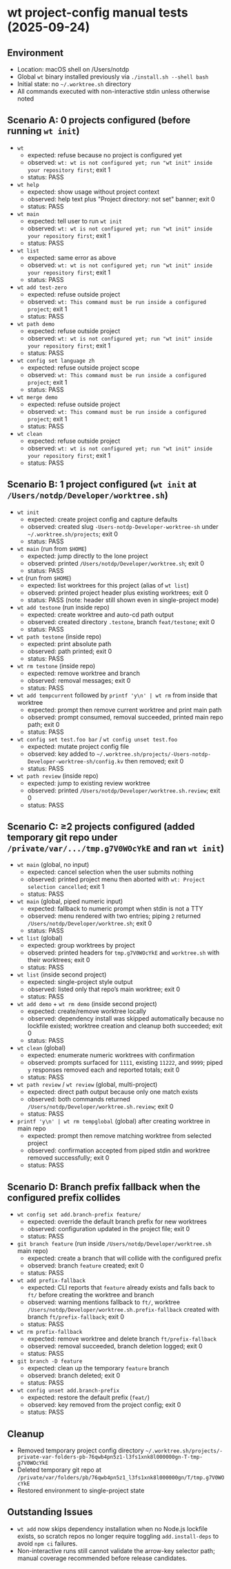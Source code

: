 # wt project-config manual tests (2025-09-24)

## Environment

- Location: macOS shell on /Users/notdp
- Global `wt` binary installed previously via `./install.sh --shell bash`
- Initial state: no `~/.worktree.sh` directory
- All commands executed with non-interactive stdin unless otherwise noted

## Scenario A: 0 projects configured (before running `wt init`)

- `wt`
  - expected: refuse because no project is configured yet
  - observed: `wt: wt is not configured yet; run "wt init" inside your repository first`; exit 1
  - status: PASS
- `wt help`
  - expected: show usage without project context
  - observed: help text plus "Project directory: not set" banner; exit 0
  - status: PASS
- `wt main`
  - expected: tell user to run `wt init`
  - observed: `wt: wt is not configured yet; run "wt init" inside your repository first`; exit 1
  - status: PASS
- `wt list`
  - expected: same error as above
  - observed: `wt: wt is not configured yet; run "wt init" inside your repository first`; exit 1
  - status: PASS
- `wt add test-zero`
  - expected: refuse outside project
  - observed: `wt: This command must be run inside a configured project`; exit 1
  - status: PASS
- `wt path demo`
  - expected: refuse outside project
  - observed: `wt: wt is not configured yet; run "wt init" inside your repository first`; exit 1
  - status: PASS
- `wt config set language zh`
  - expected: refuse outside project scope
  - observed: `wt: This command must be run inside a configured project`; exit 1
  - status: PASS
- `wt merge demo`
  - expected: refuse outside project
  - observed: `wt: This command must be run inside a configured project`; exit 1
  - status: PASS
- `wt clean`
  - expected: refuse outside project
  - observed: `wt: wt is not configured yet; run "wt init" inside your repository first`; exit 1
  - status: PASS

## Scenario B: 1 project configured (`wt init` at `/Users/notdp/Developer/worktree.sh`)

- `wt init`
  - expected: create project config and capture defaults
  - observed: created slug `-Users-notdp-Developer-worktree-sh` under `~/.worktree.sh/projects`; exit 0
  - status: PASS
- `wt main` (run from `$HOME`)
  - expected: jump directly to the lone project
  - observed: printed `/Users/notdp/Developer/worktree.sh`; exit 0
  - status: PASS
- `wt` (run from `$HOME`)
  - expected: list worktrees for this project (alias of `wt list`)
  - observed: printed project header plus existing worktrees; exit 0
  - status: PASS (note: header still shown even in single-project mode)
- `wt add testone` (run inside repo)
  - expected: create worktree and auto-cd path output
  - observed: created directory `.testone`, branch `feat/testone`; exit 0
  - status: PASS
- `wt path testone` (inside repo)
  - expected: print absolute path
  - observed: path printed; exit 0
  - status: PASS
- `wt rm testone` (inside repo)
  - expected: remove worktree and branch
  - observed: removal messages; exit 0
  - status: PASS
- `wt add tempcurrent` followed by `printf 'y\n' | wt rm` from inside that worktree
  - expected: prompt then remove current worktree and print main path
  - observed: prompt consumed, removal succeeded, printed main repo path; exit 0
  - status: PASS
- `wt config set test.foo bar` / `wt config unset test.foo`
  - expected: mutate project config file
  - observed: key added to `~/.worktree.sh/projects/-Users-notdp-Developer-worktree-sh/config.kv` then removed; exit 0
  - status: PASS
- `wt path review` (inside repo)
  - expected: jump to existing review worktree
  - observed: printed `/Users/notdp/Developer/worktree.sh.review`; exit 0
  - status: PASS

## Scenario C: ≥2 projects configured (added temporary git repo under `/private/var/.../tmp.g7V0WOcYkE` and ran `wt init`)

- `wt main` (global, no input)
  - expected: cancel selection when the user submits nothing
  - observed: printed project menu then aborted with `wt: Project selection cancelled`; exit 1
  - status: PASS
- `wt main` (global, piped numeric input)
  - expected: fallback to numeric prompt when stdin is not a TTY
  - observed: menu rendered with two entries; piping `2` returned `/Users/notdp/Developer/worktree.sh`; exit 0
  - status: PASS
- `wt list` (global)
  - expected: group worktrees by project
  - observed: printed headers for `tmp.g7V0WOcYkE` and `worktree.sh` with their worktrees; exit 0
  - status: PASS
- `wt list` (inside second project)
  - expected: single-project style output
  - observed: listed only that repo’s main worktree; exit 0
  - status: PASS
- `wt add demo` + `wt rm demo` (inside second project)
  - expected: create/remove worktree locally
  - observed: dependency install was skipped automatically because no lockfile existed; worktree creation and cleanup both succeeded; exit 0
  - status: PASS
- `wt clean` (global)
  - expected: enumerate numeric worktrees with confirmation
  - observed: prompts surfaced for `1111`, existing `11222`, and `9999`; piped `y` responses removed each and reported totals; exit 0
  - status: PASS
- `wt path review` / `wt review` (global, multi-project)
  - expected: direct path output because only one match exists
  - observed: both commands returned `/Users/notdp/Developer/worktree.sh.review`; exit 0
  - status: PASS
- `printf 'y\n' | wt rm tempglobal` (global) after creating worktree in main repo
  - expected: prompt then remove matching worktree from selected project
  - observed: confirmation accepted from piped stdin and worktree removed successfully; exit 0
  - status: PASS

## Scenario D: Branch prefix fallback when the configured prefix collides

- `wt config set add.branch-prefix feature/`
  - expected: override the default branch prefix for new worktrees
  - observed: configuration updated in the project file; exit 0
  - status: PASS
- `git branch feature` (run inside `/Users/notdp/Developer/worktree.sh` main repo)
  - expected: create a branch that will collide with the configured prefix
  - observed: branch `feature` created; exit 0
  - status: PASS
- `wt add prefix-fallback`
  - expected: CLI reports that `feature` already exists and falls back to `ft/` before creating the worktree and branch
  - observed: warning mentions fallback to `ft/`, worktree `/Users/notdp/Developer/worktree.sh.prefix-fallback` created with branch `ft/prefix-fallback`; exit 0
  - status: PASS
- `wt rm prefix-fallback`
  - expected: remove worktree and delete branch `ft/prefix-fallback`
  - observed: removal succeeded, branch deletion logged; exit 0
  - status: PASS
- `git branch -D feature`
  - expected: clean up the temporary `feature` branch
  - observed: branch deleted; exit 0
  - status: PASS
- `wt config unset add.branch-prefix`
  - expected: restore the default prefix (`feat/`)
  - observed: key removed from the project config; exit 0
  - status: PASS

## Cleanup

- Removed temporary project config directory `~/.worktree.sh/projects/-private-var-folders-pb-76qwb4pn5z1-l3fs1xnk8l000000gn-T-tmp-g7V0WOcYkE`
- Deleted temporary git repo at `/private/var/folders/pb/76qwb4pn5z1_l3fs1xnk8l000000gn/T/tmp.g7V0WOcYkE`
- Restored environment to single-project state

## Outstanding Issues

- `wt add` now skips dependency installation when no Node.js lockfile exists, so scratch repos no longer require toggling `add.install-deps` to avoid `npm ci` failures.
- Non-interactive runs still cannot validate the arrow-key selector path; manual coverage recommended before release candidates.
